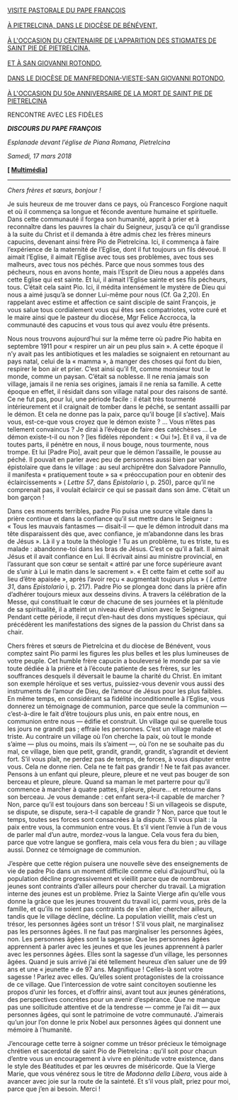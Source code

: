 [VISITE PASTORALE DU PAPE FRANÇOIS\
\
À PIETRELCINA, DANS LE DIOCÈSE DE BÉNÉVENT,\
\
À L'OCCASION DU CENTENAIRE DE L'APPARITION DES STIGMATES DE SAINT PIE DE PIETRELCINA,\
\
ET À SAN GIOVANNI ROTONDO,\
\
DANS LE DIOCÈSE DE MANFREDONIA-VIESTE-SAN GIOVANNI ROTONDO,\
\
À L'OCCASION DU 50e ANNIVERSAIRE DE LA MORT DE SAINT PIE DE PIETRELCINA](http://w2.vatican.va/content/francesco/fr/travels/2018/inside/documents/papa-francesco-pietrelcina-sangiovannirotondo_2018.html)

RENCONTRE AVEC LES FIDÈLES

***DISCOURS DU PAPE FRANÇOIS***

*Esplanade devant l’église de Piana Romana, Pietrelcina*

*Samedi, 17 mars 2018*

**[ [Multimédia](http://w2.vatican.va/content/francesco/fr/events/event.dir.html/content/vaticanevents/fr/2018/3/17/pietrelcina-fedeli.html)]**

* * *

*Chers frères et sœurs, bonjour !*

Je suis heureux de me trouver dans ce pays, où Francesco Forgione naquit et où il commença sa longue et féconde aventure humaine et spirituelle. Dans cette communauté il forgea son humanité, apprit à prier et à reconnaître dans les pauvres la chair du Seigneur, jusqu’à ce qu’il grandisse à la suite du Christ et il demanda à être admis chez les frères mineurs capucins, devenant ainsi frère Pio de Pietrelcina. Ici, il commença à faire l’expérience de la maternité de l’Eglise, dont il fut toujours un fils dévoué. Il aimait l’Eglise, il aimait l’Eglise avec tous ses problèmes, avec tous ses malheurs, avec tous nos péchés. Parce que nous sommes tous des pécheurs, nous en avons honte, mais l’Esprit de Dieu nous a appelés dans cette Eglise qui est sainte. Et lui, il aimait l’Eglise sainte et ses fils pécheurs, tous. C’était cela saint Pio. Ici, il médita intensément le mystère de Dieu qui nous a aimé jusqu’à se donner Lui-même pour nous (Cf. Ga 2,20). En rappelant avec estime et affection ce saint disciple de saint François, je vous salue tous cordialement vous qui êtes ses compatriotes, votre curé et le maire ainsi que le pasteur du diocèse, Mgr Felice Accrocca, la communauté des capucins et vous tous qui avez voulu être présents.

Nous nous trouvons aujourd’hui sur la même terre où padre Pio habita en septembre 1911 pour « respirer un air un peu plus sain ». A cette époque il n’y avait pas les antibiotiques et les maladies se soignaient en retournant au pays natal, celui de la « mamma », à manger des choses qui font du bien, respirer le bon air et prier. C’est ainsi qu’il fit, comme monsieur tout le monde, comme un paysan. C’était sa noblesse. Il ne renia jamais son village, jamais il ne renia ses origines, jamais il ne renia sa famille. A cette époque en effet, il résidait dans son village natal pour des raisons de santé. Ce ne fut pas, pour lui, une période facile : il était très tourmenté intérieurement et il craignait de tomber dans le péché, se sentant assailli par le démon. Et cela ne donne pas la paix, parce qu’il bouge [il s’active]. Mais vous, est-ce-que vous croyez que le démon existe ? … Vous n’êtes pas tellement convaincus ? Je dirai à l’évêque de faire des catéchèses … Le démon existe-t-il ou non ? [les fidèles répondent : « Oui !»]. Et il va, il va de toutes parts, il pénètre en nous, il nous bouge, nous tourmente, nous trompe. Et lui [Padre Pio], avait peur que le démon l’assaille, le pousse au péché. Il pouvait en parler avec peu de personnes aussi bien par voie épistolaire que dans le village : au seul archiprêtre don Salvadore Pannullo, il manifesta « pratiquement toute » sa « préoccupation pour en obtenir des éclaircissements » ( *Lettre 57*, dans *Epistolario* i, p. 250), parce qu’il ne comprenait pas, il voulait éclaircir ce qui se passait dans son âme. C’était un bon garçon !

Dans ces moments terribles, padre Pio puisa une source vitale dans la prière continue et dans la confiance qu’il sut mettre dans le Seigneur : « Tous les mauvais fantasmes — disait-il — que le démon introduit dans ma tête disparaissent dès que, avec confiance, je m’abandonne dans les bras de Jésus ». Là il y a toute la théologie ! Tu as un problème, tu es triste, tu es malade : abandonne-toi dans les bras de Jésus. C’est ce qu’il a fait. Il aimait Jésus et il avait confiance en Lui. Il écrivait ainsi au ministre provincial, en l’assurant que son cœur se sentait « attiré par une force supérieure avant de s’unir à Lui le matin dans le sacrement ». « Et cette faim et cette soif au lieu d’être apaisée », après l’avoir reçu « augmentait toujours plus » ( *Lettre 31*, dans *Epistolario* i, p. 217). Padre Pio se plongea donc dans la prière afin d’adhérer toujours mieux aux desseins divins. A travers la célébration de la Messe, qui constituait le cœur de chacune de ses journées et la plénitude de sa spiritualité, il a atteint un niveau élevé d’union avec le Seigneur. Pendant cette période, il reçut d’en-haut des dons mystiques spéciaux, qui précédèrent les manifestations des signes de la passion du Christ dans sa chair.

Chers frères et sœurs de Pietrelcina et du diocèse de Bénévent, vous comptez saint Pio parmi les figures les plus belles et les plus lumineuses de votre peuple. Cet humble frère capucin a bouleversé le monde par sa vie toute dédiée à la prière et à l’écoute patiente de ses frères, sur les souffrances desquels il déversait le baume la charité du Christ. En imitant son exemple héroïque et ses vertus, puissiez-vous devenir vous aussi des instruments de l’amour de Dieu, de l’amour de Jésus pour les plus faibles. En même temps, en considérant sa fidélité inconditionnelle à l’Eglise, vous donnerez un témoignage de communion, parce que seule la communion — c’est-à-dire le fait d’être toujours plus unis, en paix entre nous, en communion entre nous — édifie et construit. Un village qui se querelle tous les jours ne grandit pas ; effraie les personnes. C’est un village malade et triste. Au contraire un village où l’on cherche la paix, où tout le monde s’aime — plus ou moins, mais ils s’aiment —, où l’on ne se souhaite pas du mal, ce village, bien que petit, grandit, grandit, grandit, s’agrandit et devient fort. S’il vous plaît, ne perdez pas de temps, de forces, à vous disputer entre vous. Cela ne donne rien. Cela ne te fait pas grandir ! Ne te fait pas avancer. Pensons à un enfant qui pleure, pleure, pleure et ne veut pas bouger de son berceau et pleure, pleure. Quand sa maman le met parterre pour qu’il commence à marcher à quatre pattes, il pleure, pleure… et retourne dans son berceau. Je vous demande : cet enfant sera-t-il capable de marcher ? Non, parce qu’il est toujours dans son berceau ! Si un villageois se dispute, se dispute, se dispute, sera-t-il capable de grandir ? Non, parce que tout le temps, toutes ses forces sont consacrées à la dispute. S’il vous plait : la paix entre vous, la communion entre vous. Et s’il vient l’envie à l’un de vous de parler mal d’un autre, mordez-vous la langue. Cela vous fera du bien, parce que votre langue se gonflera, mais cela vous fera du bien ; au village aussi. Donnez ce témoignage de communion.

J’espère que cette région puisera une nouvelle sève des enseignements de vie de padre Pio dans un moment difficile comme celui d’aujourd’hui, où la population décline progressivement et vieillit parce que de nombreux jeunes sont contraints d’aller ailleurs pour chercher du travail. La migration interne des jeunes est un problème. Priez la Sainte Vierge afin qu’elle vous donne la grâce que les jeunes trouvent du travail ici, parmi vous, près de la famille, et qu’ils ne soient pas contraints de s’en aller chercher ailleurs, tandis que le village décline, décline. La population vieillit, mais c’est un trésor, les personnes âgées sont un trésor ! S’il vous plait, ne marginalisez pas les personnes âgées. Il ne faut pas marginaliser les personnes âgées, non. Les personnes âgées sont la sagesse. Que les personnes âgées apprennent à parler avec les jeunes et que les jeunes apprennent à parler avec les personnes âgées. Elles sont la sagesse d’un village, les personnes âgées. Quand je suis arrivé j’ai été tellement heureux d’en saluer une de 99 ans et une « jeunette » de 97 ans. Magnifique ! Celles-là sont votre sagesse ! Parlez avec elles. Qu’elles soient protagonistes de la croissance de ce village. Que l’intercession de votre saint concitoyen soutienne les propos d’unir les forces, et d’offrir ainsi, avant tout aux jeunes générations, des perspectives concrètes pour un avenir d’espérance. Que ne manque pas une sollicitude attentive et de la tendresse — comme je l’ai dit — aux personnes âgées, qui sont le patrimoine de votre communauté. J’aimerais qu’un jour l’on donne le prix Nobel aux personnes âgées qui donnent une mémoire à l’humanité.

J’encourage cette terre à soigner comme un trésor précieux le témoignage chrétien et sacerdotal de saint Pio de Pietrelcina : qu’il soit pour chacun d’entre vous un encouragement à vivre en plénitude votre existence, dans le style des Béatitudes et par les œuvres de miséricorde. Que la Vierge Marie, que vous vénérez sous le titre de *Madonna della Libera*, vous aide à avancer avec joie sur la route de la sainteté. Et s’il vous plaît, priez pour moi, parce que j’en ai besoin. Merci !
